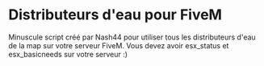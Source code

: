 # Distributeurs d'eau pour FiveM
Minuscule script créé par Nash44 pour utiliser tous les distributeurs d'eau de la map sur votre serveur FiveM. Vous devez avoir esx_status et esx_basicneeds sur votre serveur :)

